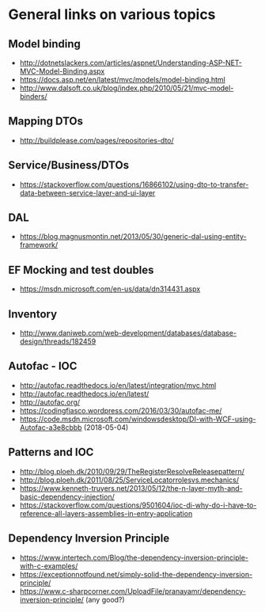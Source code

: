 # General links on various topics
## Model binding
  - http://dotnetslackers.com/articles/aspnet/Understanding-ASP-NET-MVC-Model-Binding.aspx
  - https://docs.asp.net/en/latest/mvc/models/model-binding.html
  - http://www.dalsoft.co.uk/blog/index.php/2010/05/21/mvc-model-binders/
## Mapping DTOs
  - http://buildplease.com/pages/repositories-dto/
## Service/Business/DTOs
  - https://stackoverflow.com/questions/16866102/using-dto-to-transfer-data-between-service-layer-and-ui-layer
## DAL
  - https://blog.magnusmontin.net/2013/05/30/generic-dal-using-entity-framework/
## EF Mocking and test doubles
  - https://msdn.microsoft.com/en-us/data/dn314431.aspx
## Inventory
  - http://www.daniweb.com/web-development/databases/database-design/threads/182459
## Autofac - IOC
  - http://autofac.readthedocs.io/en/latest/integration/mvc.html
  - http://autofac.readthedocs.io/en/latest/
  - http://autofac.org/
  - https://codingfiasco.wordpress.com/2016/03/30/autofac-me/
  - https://code.msdn.microsoft.com/windowsdesktop/DI-with-WCF-using-Autofac-a3e8cbbb (2018-05-04)
## Patterns and IOC
  - http://blog.ploeh.dk/2010/09/29/TheRegisterResolveReleasepattern/
  - http://blog.ploeh.dk/2011/08/25/ServiceLocatorrolesvs.mechanics/
  - https://www.kenneth-truyers.net/2013/05/12/the-n-layer-myth-and-basic-dependency-injection/
  - https://stackoverflow.com/questions/9501604/ioc-di-why-do-i-have-to-reference-all-layers-assemblies-in-entry-application
## Dependency Inversion Principle
  - https://www.intertech.com/Blog/the-dependency-inversion-principle-with-c-examples/
  - https://exceptionnotfound.net/simply-solid-the-dependency-inversion-principle/
  - https://www.c-sharpcorner.com/UploadFile/pranayamr/dependency-inversion-principle/ (any good?)
